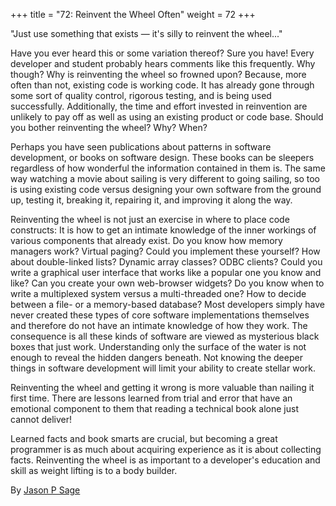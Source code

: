 +++
title = "72: Reinvent the Wheel Often"
weight = 72
+++

"Just use something that exists — it's silly to reinvent the wheel..."

Have you ever heard this or some variation thereof? Sure you have! Every developer and student probably hears comments like this frequently. Why though? Why is reinventing the wheel so frowned upon? Because, more often than not, existing code is working code. It has already gone through some sort of quality control, rigorous testing, and is being used successfully. Additionally, the time and effort invested in reinvention are unlikely to pay off as well as using an existing product or code base. Should you bother reinventing the wheel? Why? When?

Perhaps you have seen publications about patterns in software development, or books on software design. These books can be sleepers regardless of how wonderful the information contained in them is. The same way watching a movie about sailing is very different to going sailing, so too is using existing code versus designing your own software from the ground up, testing it, breaking it, repairing it, and improving it along the way.

Reinventing the wheel is not just an exercise in where to place code constructs: It is how to get an intimate knowledge of the inner workings of various components that already exist. Do you know how memory managers work? Virtual paging? Could you implement these yourself? How about double-linked lists? Dynamic array classes? ODBC clients? Could you write a graphical user interface that works like a popular one you know and like? Can you create your own web-browser widgets? Do you know when to write a multiplexed system versus a multi-threaded one? How to decide between a file- or a memory-based database? Most developers simply have never created these types of core software implementations themselves and therefore do not have an intimate knowledge of how they work. The consequence is all these kinds of software are viewed as mysterious black boxes that just work. Understanding only the surface of the water is not enough to reveal the hidden dangers beneath. Not knowing the deeper things in software development will limit your ability to create stellar work.

Reinventing the wheel and getting it wrong is more valuable than nailing it first time. There are lessons learned from trial and error that have an emotional component to them that reading a technical book alone just cannot deliver!

Learned facts and book smarts are crucial, but becoming a great programmer is as much about acquiring experience as it is about collecting facts. Reinventing the wheel is as important to a developer's education and skill as weight lifting is to a body builder.

By [Jason P Sage](http://programmer.97things.oreilly.com/wiki/index.php/Jason_P_Sage)